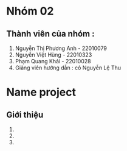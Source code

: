 # Nhóm 02

## Thành viên của nhóm :

1. Nguyễn Thị Phương Anh - 22010079
2. Nguyễn Việt Hùng - 22010323
3. Phạm Quang Khải - 22010028
4. Giảng viên hướng dẫn : cô Nguyễn Lệ Thu

# Name project

## Giới thiệu

1. 
2.
3.
